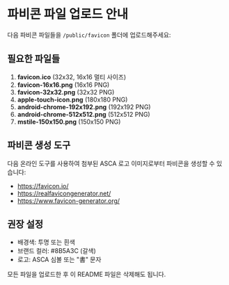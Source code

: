 # 파비콘 파일 업로드 안내

다음 파비콘 파일들을 `/public/favicon` 폴더에 업로드해주세요:

## 필요한 파일들

1. **favicon.ico** (32x32, 16x16 멀티 사이즈)
2. **favicon-16x16.png** (16x16 PNG)
3. **favicon-32x32.png** (32x32 PNG)
4. **apple-touch-icon.png** (180x180 PNG)
5. **android-chrome-192x192.png** (192x192 PNG)
6. **android-chrome-512x512.png** (512x512 PNG)
7. **mstile-150x150.png** (150x150 PNG)

## 파비콘 생성 도구

다음 온라인 도구를 사용하여 첨부된 ASCA 로고 이미지로부터 파비콘을 생성할 수
있습니다:

- https://favicon.io/
- https://realfavicongenerator.net/
- https://www.favicon-generator.org/

## 권장 설정

- 배경색: 투명 또는 흰색
- 브랜드 컬러: #8B5A3C (갈색)
- 로고: ASCA 심볼 또는 "書" 문자

모든 파일을 업로드한 후 이 README 파일은 삭제해도 됩니다.
